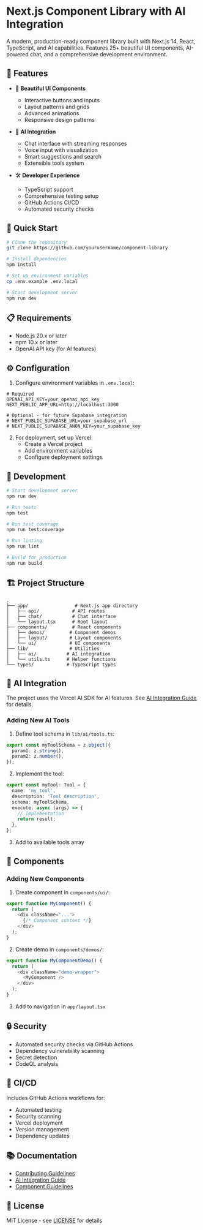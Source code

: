 # Next.js Component Library with AI Integration

A modern, production-ready component library built with Next.js 14, React, TypeScript, and AI capabilities. Features 25+ beautiful UI components, AI-powered chat, and a comprehensive development environment.

## 🌟 Features

- 🎨 **Beautiful UI Components**
  - Interactive buttons and inputs
  - Layout patterns and grids
  - Advanced animations
  - Responsive design patterns
  
- 🤖 **AI Integration**
  - Chat interface with streaming responses
  - Voice input with visualization
  - Smart suggestions and search
  - Extensible tools system
  
- 🛠️ **Developer Experience**
  - TypeScript support
  - Comprehensive testing setup
  - GitHub Actions CI/CD
  - Automated security checks

## 🚀 Quick Start

```bash
# Clone the repository
git clone https://github.com/yourusername/component-library

# Install dependencies
npm install

# Set up environment variables
cp .env.example .env.local

# Start development server
npm run dev
```

## 📋 Requirements

- Node.js 20.x or later
- npm 10.x or later
- OpenAI API key (for AI features)

## ⚙️ Configuration

1. Configure environment variables in `.env.local`:

```env
# Required
OPENAI_API_KEY=your_openai_api_key
NEXT_PUBLIC_APP_URL=http://localhost:3000

# Optional - for future Supabase integration
# NEXT_PUBLIC_SUPABASE_URL=your_supabase_url
# NEXT_PUBLIC_SUPABASE_ANON_KEY=your_supabase_key
```

2. For deployment, set up Vercel:
   - Create a Vercel project
   - Add environment variables
   - Configure deployment settings

## 🧪 Development

```bash
# Start development server
npm run dev

# Run tests
npm test

# Run test coverage
npm run test:coverage

# Run linting
npm run lint

# Build for production
npm run build
```

## 🏗️ Project Structure

```
.
├── app/                 # Next.js app directory
│   ├── api/            # API routes
│   ├── chat/           # Chat interface
│   └── layout.tsx      # Root layout
├── components/         # React components
│   ├── demos/         # Component demos
│   ├── layout/        # Layout components
│   └── ui/            # UI components
├── lib/               # Utilities
│   ├── ai/           # AI integration
│   └── utils.ts      # Helper functions
└── types/            # TypeScript types
```

## 🤖 AI Integration

The project uses the Vercel AI SDK for AI features. See [AI Integration Guide](docs/VERCEL_AI_SDK.md) for details.

### Adding New AI Tools

1. Define tool schema in `lib/ai/tools.ts`:
```typescript
export const myToolSchema = z.object({
  param1: z.string(),
  param2: z.number(),
});
```

2. Implement the tool:
```typescript
export const myTool: Tool = {
  name: 'my_tool',
  description: 'Tool description',
  schema: myToolSchema,
  execute: async (args) => {
    // Implementation
    return result;
  },
};
```

3. Add to available tools array

## 🧩 Components

### Adding New Components

1. Create component in `components/ui/`:
```typescript
export function MyComponent() {
  return (
    <div className="...">
      {/* Component content */}
    </div>
  );
}
```

2. Create demo in `components/demos/`:
```typescript
export function MyComponentDemo() {
  return (
    <div className="demo-wrapper">
      <MyComponent />
    </div>
  );
}
```

3. Add to navigation in `app/layout.tsx`

## 🔒 Security

- Automated security checks via GitHub Actions
- Dependency vulnerability scanning
- Secret detection
- CodeQL analysis

## 🚀 CI/CD

Includes GitHub Actions workflows for:
- Automated testing
- Security scanning
- Vercel deployment
- Version management
- Dependency updates

## 📚 Documentation

- [Contributing Guidelines](CONTRIBUTING.md)
- [AI Integration Guide](docs/VERCEL_AI_SDK.md)
- [Component Guidelines](docs/COMPONENTS.md)

## 📄 License

MIT License - see [LICENSE](LICENSE) for details